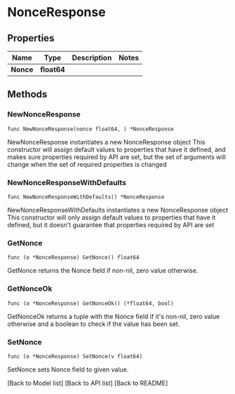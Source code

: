 # NonceResponse

## Properties

| Name      | Type        | Description | Notes |
| --------- | ----------- | ----------- | ----- |
| **Nonce** | **float64** |             |       |

## Methods

### NewNonceResponse

`func NewNonceResponse(nonce float64, ) *NonceResponse`

NewNonceResponse instantiates a new NonceResponse object This constructor will assign default values to properties that have it defined, and makes sure properties required by API are set, but the set of arguments will change when the set of required properties is changed

### NewNonceResponseWithDefaults

`func NewNonceResponseWithDefaults() *NonceResponse`

NewNonceResponseWithDefaults instantiates a new NonceResponse object This constructor will only assign default values to properties that have it defined, but it doesn't guarantee that properties required by API are set

### GetNonce

`func (o *NonceResponse) GetNonce() float64`

GetNonce returns the Nonce field if non-nil, zero value otherwise.

### GetNonceOk

`func (o *NonceResponse) GetNonceOk() (*float64, bool)`

GetNonceOk returns a tuple with the Nonce field if it's non-nil, zero value otherwise and a boolean to check if the value has been set.

### SetNonce

`func (o *NonceResponse) SetNonce(v float64)`

SetNonce sets Nonce field to given value.

\[Back to Model list] \[Back to API list] \[Back to README]
